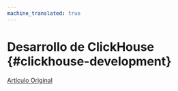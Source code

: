```yaml
---
machine_translated: true
---
```


# Desarrollo de ClickHouse {#clickhouse-development}

[Artículo Original](https://clickhouse.tech/docs/es/development/) <!--hide-->
